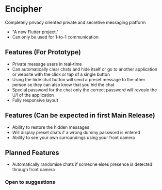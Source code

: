 # Encipher
 Completely privacy oriented private and secretive messaging platform
- "A new Flutter project."
- Can only be used for 1-to-1 communication

## Features (For Prototype)
- Private message users in real-time 
- Can automatically clear chats and hide itself or go to another application or website with the click or tap of a single button
- Using the hide chat button will send a preset message to the other person so they can also know that you hid the chat
- Special password for the chat only the correct password will reveale the U/I of the application
- Fully responsive layout

## Features (Can be expected in first Main Release)
- Ability to restore the hidden messages
- Will display preset chats if a wrong dummy password is entered
- Ability to see your own surroundings using your front camera 


## Planned Features
- Automatically randomise chats if someone elses presence is detected through front camera

### Open to suggestions